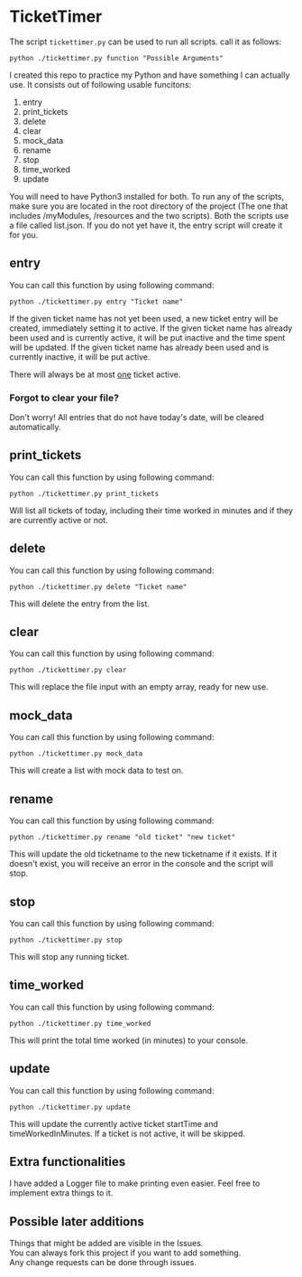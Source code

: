 # TicketTimer
The script ```tickettimer.py``` can be used to run all scripts.
call it as follows:
```
python ./tickettimer.py function "Possible Arguments"
```

I created this repo to practice my Python and have something I can actually use.
It consists out of following usable funcitons:
1. entry
2. print_tickets
3. delete
4. clear
5. mock_data
6. rename
7. stop
8. time_worked
9. update

You will need to have Python3 installed for both.
To run any of the scripts, make sure you are located in the root directory of the project (The one that includes /myModules, /resources and the two scripts).
Both the scripts use a file called list.json. If you do not yet have it, the entry script will create it for you.

## entry
You can call this function by using following command:
```
python ./tickettimer.py entry "Ticket name"
```
If the given ticket name has not yet been used, a new ticket entry will be created, immediately setting it to active.
If the given ticket name has already been used and is currently active, it will be put inactive and the time spent will be updated.
If the given ticket name has already been used and is currently inactive, it will be put active.

There will always be at most <ins>one</ins> ticket active.

### Forgot to clear your file?
Don't worry! All entries that do not have today's date, will be cleared automatically.

## print_tickets
You can call this function by using following command:
```
python ./tickettimer.py print_tickets
```
Will list all tickets of today, including  their time worked in minutes and if they are currently active or not.

## delete
You can call this function by using following command:
```
python ./tickettimer.py delete "Ticket name"
```
This will delete the entry from the list.

## clear
You can call this function by using following command:
```
python ./tickettimer.py clear
```
This will replace the file input with an empty array, ready for new use.

## mock_data
You can call this function by using following command:
```
python ./tickettimer.py mock_data
```
This will create a list with mock data to test on.

## rename
You can call this function by using following command:
```
python ./tickettimer.py rename "old ticket" "new ticket"
```
This will update the old ticketname to the new ticketname if it exists.
If it doesn't exist, you will receive an error in the console and the script will stop.

## stop
You can call this function by using following command:
```
python ./tickettimer.py stop
```
This will stop any running ticket.

## time_worked
You can call this function by using following command:
```
python ./tickettimer.py time_worked
```
This will print the total time worked (in minutes) to your console.

## update
You can call this function by using following command:
```
python ./tickettimer.py update
```
This will update the currently active ticket startTime and timeWorkedInMinutes.
If a ticket is not active, it will be skipped.

## Extra functionalities
I have added a Logger file to make printing even easier. Feel free to implement extra things to it.

## Possible later additions
Things that might be added are visible in the Issues.  
You can always fork this project if you want to add something.  
Any change requests can be done through issues.